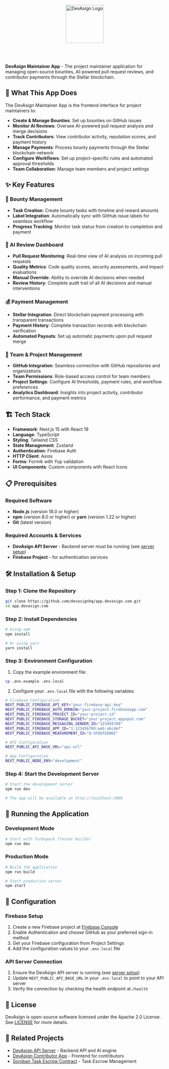 <br/>
<div align="center">
  <a href="https://www.devasign.com" style="display: block; margin: 0 auto;">
    <picture>
      <source media="(prefers-color-scheme: dark)" srcset="./public/devasign-white.png">
      <source media="(prefers-color-scheme: light)" srcset="./public/devasign-black.png">
      <img alt="DevAsign Logo" src="./public/devasign-white.png" height="120" style="display: block; margin: 0 auto;">
    </picture>
  </a>
<br/>

<br/>

</div>

<br/>

**DevAsign Maintainer App** - The project maintainer application for managing open-source bounties, AI-powered pull request reviews, and contributor payments through the Stellar blockchain.

## 🚀 What This App Does

The DevAsign Maintainer App is the frontend interface for project maintainers to:

- **Create & Manage Bounties**: Set up bounties on GitHub issues
- **Monitor AI Reviews**: Oversee AI-powered pull request analysis and merge decisions
- **Track Contributors**: View contributor activity, reputation scores, and payment history
- **Manage Payments**: Process bounty payments through the Stellar blockchain network
- **Configure Workflows**: Set up project-specific rules and automated approval thresholds
- **Team Collaboration**: Manage team members and project settings

## ✨ Key Features

### 🎯 Bounty Management
- **Task Creation**: Create bounty tasks with timeline and reward amounts
- **Label Integration**: Automatically sync with GitHub issue labels for seamless workflow
- **Progress Tracking**: Monitor task status from creation to completion and payment

### 🤖 AI Review Dashboard
- **Pull Request Monitoring**: Real-time view of AI analysis on incoming pull requests
- **Quality Metrics**: Code quality scores, security assessments, and impact evaluations
- **Manual Override**: Ability to override AI decisions when needed
- **Review History**: Complete audit trail of all AI decisions and manual interventions

### 💰 Payment Management
- **Stellar Integration**: Direct blockchain payment processing with transparent transactions
- **Payment History**: Complete transaction records with blockchain verification
- **Automated Payouts**: Set up automatic payments upon pull request merge

### 👥 Team & Project Management
- **GitHub Integration**: Seamless connection with GitHub repositories and organizations
- **Team Permissions**: Role-based access control for team members
- **Project Settings**: Configure AI thresholds, payment rules, and workflow preferences
- **Analytics Dashboard**: Insights into project activity, contributor performance, and payment metrics

## 🏗️ Tech Stack

- **Framework**: Next.js 15 with React 19
- **Language**: TypeScript
- **Styling**: Tailwind CSS
- **State Management**: Zustand
- **Authentication**: Firebase Auth
- **HTTP Client**: Axios
- **Forms**: Formik with Yup validation
- **UI Components**: Custom components with React Icons

## 📋 Prerequisites

### Required Software
- **Node.js** (version 18.0 or higher)
- **npm** (version 8.0 or higher) or **yarn** (version 1.22 or higher)
- **Git** (latest version)

### Required Accounts & Services
- **DevAsign API Server** - Backend server must be running (see [server setup](https://github.com/devasignhq/devasign-api/))
- **Firebase Project** - for authentication services

## 🛠️ Installation & Setup

### Step 1: Clone the Repository
```bash
git clone https://github.com/devasignhq/app.devasign.com.git
cd app.devasign.com
```

### Step 2: Install Dependencies
```bash
# Using npm
npm install

# Or using yarn
yarn install
```

### Step 3: Environment Configuration
1. Copy the example environment file:
```bash
cp .env.example .env.local
```

2. Configure your `.env.local` file with the following variables:
```bash
# Firebase Configuration
NEXT_PUBLIC_FIREBASE_API_KEY="your-firebase-api-key"
NEXT_PUBLIC_FIREBASE_AUTH_DOMAIN="your-project.firebaseapp.com"
NEXT_PUBLIC_FIREBASE_PROJECT_ID="your-project-id"
NEXT_PUBLIC_FIREBASE_STORAGE_BUCKET="your-project.appspot.com"
NEXT_PUBLIC_FIREBASE_MESSAGING_SENDER_ID="123456789"
NEXT_PUBLIC_FIREBASE_APP_ID="1:123456789:web:abcdef"
NEXT_PUBLIC_FIREBASE_MEASUREMENT_ID="Q-SFQEFEEWEE"

# API Configuration
NEXT_PUBLIC_API_BASE_URL="api-url"

# App Configuration
NEXT_PUBLIC_NODE_ENV="development"
```

### Step 4: Start the Development Server
```bash
# Start the development server
npm run dev

# The app will be available at http://localhost:3000
```

## 🚀 Running the Application

### Development Mode
```bash
# Start with Turbopack (faster builds)
npm run dev
```

### Production Mode
```bash
# Build the application
npm run build

# Start production server
npm start
```

## 🔧 Configuration

### Firebase Setup
1. Create a new Firebase project at [Firebase Console](https://console.firebase.google.com/)
2. Enable Authentication and choose GitHub as your preferred sign-in method
3. Get your Firebase configuration from Project Settings
4. Add the configuration values to your `.env.local` file

### API Server Connection
1. Ensure the DevAsign API server is running (see [server setup](https://github.com/devasignhq/devasign-api/))
2. Update `NEXT_PUBLIC_API_BASE_URL` in your `.env.local` to point to your API server
3. Verify the connection by checking the health endpoint at `/health`


<!-- ## 🚀 Deployment -->

<!-- ## 🤝 Contributing -->

## 📄 License

DevAsign is open-source software licensed under the Apache 2.0 License. See [LICENSE](https://github.com/devasignhq/app.devasign.com/blob/main/LICENSE) for more details.

## 🔗 Related Projects

- [DevAsign API Server](https://github.com/devasignhq/devasign-api) - Backend API and AI engine
- [DevAsign Contributor App](https://github.com/devasignhq/contributor.devasign.com) - Frontend for contributors
- [Soroban Task Escrow Contract](https://github.com/devasignhq/soroban-contract) - Task Escrow Management

<!-- ## 💬 Community -->